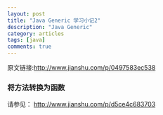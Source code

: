```yaml
---
layout: post
title: "Java Generic 学习小记2"
description: "Java Generic"
category: articles
tags: [java]
comments: true
---
```

原文链接:<http://www.jianshu.com/p/0497583ec538>

### 将方法转换为函数
请参见： <http://www.jianshu.com/p/d5ce4c683703>
